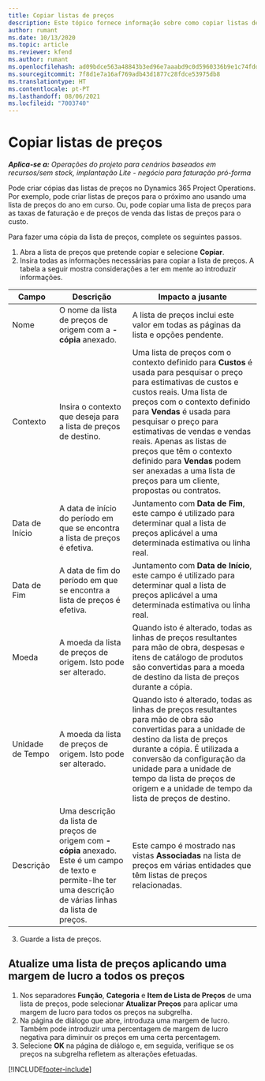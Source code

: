 ```yaml
---
title: Copiar listas de preços
description: Este tópico fornece informação sobre como copiar listas de preços no Project Operations.
author: rumant
ms.date: 10/13/2020
ms.topic: article
ms.reviewer: kfend
ms.author: rumant
ms.openlocfilehash: ad09bdce563a48843b3ed96e7aaabd9c0d5960336b9e1c74fddb9b61f760f4cd
ms.sourcegitcommit: 7f8d1e7a16af769adb43d1877c28fdce53975db8
ms.translationtype: HT
ms.contentlocale: pt-PT
ms.lasthandoff: 08/06/2021
ms.locfileid: "7003740"
---
```

# <a name="copy-price-lists"></a>Copiar listas de preços

_**Aplica-se a:** Operações do projeto para cenários baseados em recursos/sem stock, implantação Lite - negócio para faturação pró-forma_

Pode criar cópias das listas de preços no Dynamics 365 Project Operations. Por exemplo, pode criar listas de preços para o próximo ano usando uma lista de preços do ano em curso.  Ou, pode copiar uma lista de preços para as taxas de faturação e de preços de venda das listas de preços para o custo. 

Para fazer uma cópia da lista de preços, complete os seguintes passos.

1. Abra a lista de preços que pretende copiar e selecione **Copiar**.
2. Insira todas as informações necessárias para copiar a lista de preços. A tabela a seguir mostra considerações a ter em mente ao introduzir informações.

| Campo | Descrição | Impacto a jusante |
| --- | --- | --- |
| Nome | O nome da lista de preços de origem com a **-cópia** anexado. | A lista de preços inclui este valor em todas as páginas da lista e opções pendente. |
| Contexto | Insira o contexto que deseja para a lista de preços de destino. | Uma lista de preços com o contexto definido para **Custos** é usada para pesquisar o preço para estimativas de custos e custos reais. Uma lista de preços com o contexto definido para **Vendas** é usada para pesquisar o preço para estimativas de vendas e vendas reais. Apenas as listas de preços que têm o contexto definido para **Vendas** podem ser anexadas a uma lista de preços para um cliente, propostas ou contratos. |
| Data de Início | A data de início do período em que se encontra a lista de preços é efetiva. | Juntamento com **Data de Fim**, este campo é utilizado para determinar qual a lista de preços aplicável a uma determinada estimativa ou linha real. |
| Data de Fim | A data de fim do período em que se encontra a lista de preços é efetiva. | Juntamento com **Data de Início**, este campo é utilizado para determinar qual a lista de preços aplicável a uma determinada estimativa ou linha real. |
| Moeda | A moeda da lista de preços de origem. Isto pode ser alterado. | Quando isto é alterado, todas as linhas de preços resultantes para mão de obra, despesas e itens de catálogo de produtos são convertidas para a moeda de destino da lista de preços durante a cópia. |
| Unidade de Tempo | A moeda da lista de preços de origem. Isto pode ser alterado. | Quando isto é alterado, todas as linhas de preços resultantes para mão de obra são convertidas para a unidade de destino da lista de preços durante a cópia. É utilizada a conversão da configuração da unidade para a unidade de tempo da lista de preços de origem e a unidade de tempo da lista de preços de destino. |
| Descrição | Uma descrição da lista de preços de origem com **-cópia** anexado. Este é um campo de texto e permite-lhe ter uma descrição de várias linhas da lista de preços. | Este campo é mostrado nas vistas **Associadas** na lista de preços em várias entidades que têm listas de preços relacionadas. |

3. Guarde a lista de preços. 

## <a name="update-a-price-list-by-applying-a-mark-up-to-all-the-prices"></a>Atualize uma lista de preços aplicando uma margem de lucro a todos os preços

1. Nos separadores **Função**, **Categoria** e **Item de Lista de Preços** de uma lista de preços, pode selecionar **Atualizar Preços** para aplicar uma margem de lucro para todos os preços na subgrelha. 
2. Na página de diálogo que abre, introduza uma margem de lucro. Também pode introduzir uma percentagem de margem de lucro negativa para diminuir os preços em uma certa percentagem. 
3. Selecione **OK** na página de diálogo e, em seguida, verifique se os preços na subgrelha refletem as alterações efetuadas.


[!INCLUDE[footer-include](../includes/footer-banner.md)]